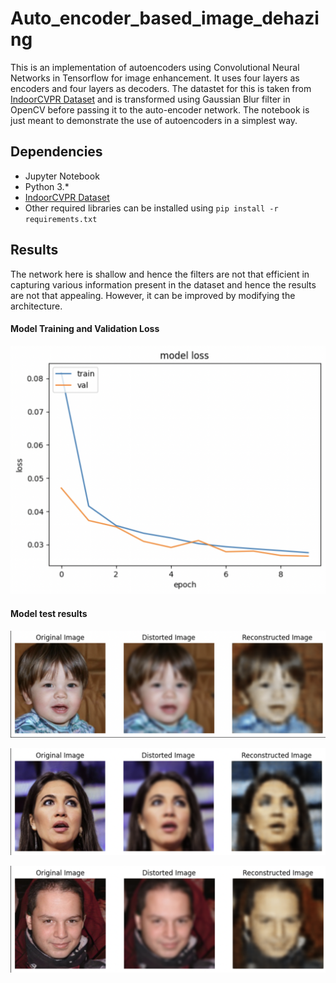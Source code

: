 # Auto_encoder_based_image_dehazing

This is an implementation of autoencoders using Convolutional Neural Networks in Tensorflow for image enhancement. It uses four layers as encoders and four layers as decoders. The datastet for this is taken from [IndoorCVPR Dataset](https://www.kaggle.com/datasets/itsahmad/indoor-scenes-cvpr-2019) and is transformed using Gaussian Blur filter in OpenCV before passing it to the auto-encoder network. The notebook is just meant to demonstrate the use of autoencoders in a simplest way.

## Dependencies
* Jupyter Notebook
* Python 3.*
* [IndoorCVPR Dataset](https://www.kaggle.com/datasets/itsahmad/indoor-scenes-cvpr-2019)
* Other required libraries can be installed using ``` pip install -r requirements.txt ```

## Results
The network here is shallow and hence the filters are not that efficient in capturing various information present in the dataset and hence the results are not that appealing. However, it can be improved by modifying the architecture.

#### Model Training and Validation Loss 

![Model Training and Validation loss](https://github.com/Ayush-Mi/Auto_encoder_based_image_dehazing/blob/main/loss.png)

#### Model test results

![Model Results](https://github.com/Ayush-Mi/Auto_encoder_based_image_dehazing/blob/main/results/results_1.png.png)

![Model results](https://github.com/Ayush-Mi/Auto_encoder_based_image_dehazing/blob/main/results/results_2.png)

![Model Results](https://github.com/Ayush-Mi/Auto_encoder_based_image_dehazing/blob/main/results/results_3.png)

